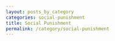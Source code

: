 ```yaml
---
layout: posts_by_category
categories: social-punishment
title: Social Punishment
permalink: /category/social-punishment
---
```

